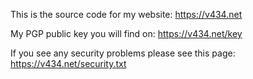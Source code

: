 This is the source code for my website:
https://v434.net


My PGP public key you will find on: 
https://v434.net/key


If you see any security problems please see this page:
https://v434.net/security.txt

